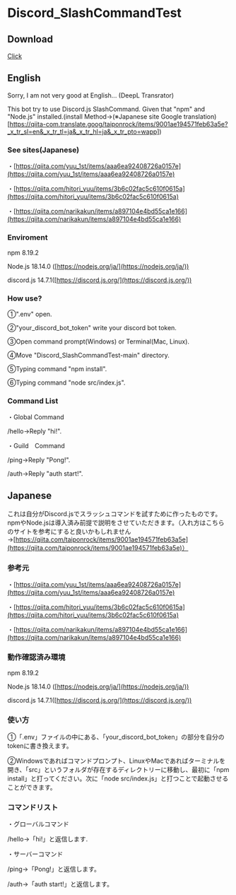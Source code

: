 # Discord_SlashCommandTest
## Download
[Click](https://github.com/Ay2416/Discord_SlashCommandTest/archive/refs/heads/main.zip)
## English
Sorry, I am not very good at English... (DeepL Transrator)

This bot try to use Discord.js SlashCommand.
Given that "npm" and "Node.js" installed.(install Method→(※Japanese site Google translation)[https://qiita-com.translate.goog/taiponrock/items/9001ae194571feb63a5e?_x_tr_sl=en&_x_tr_tl=ja&_x_tr_hl=ja&_x_tr_pto=wapp])

### See sites(Japanese)
・[https://qiita.com/yuu_1st/items/aaa6ea92408726a0157e](https://qiita.com/yuu_1st/items/aaa6ea92408726a0157e)

・[https://qiita.com/hitori_yuu/items/3b6c02fac5c610f0615a](https://qiita.com/hitori_yuu/items/3b6c02fac5c610f0615a)

・[https://qiita.com/narikakun/items/a897104e4bd55ca1e166](https://qiita.com/narikakun/items/a897104e4bd55ca1e166)

### Enviroment
npm 8.19.2

Node.js 18.14.0 ([https://nodejs.org/ja/](https://nodejs.org/ja/))

discord.js 14.7.1([https://discord.js.org/](https://discord.js.org/))

### How use?
①".env" open.

②"your_discord_bot_token" write your discord bot token.

③Open command prompt(Windows) or Terminal(Mac, Linux).

④Move "Discord_SlashCommandTest-main" directory.

⑤Typing command "npm install".

⑥Typing command "node src/index.js".

### Command List
・Global Command

/hello→Reply "hi!".

・Guild　Command

/ping→Reply "Pong!".

/auth→Reply "auth start!".

## Japanese
これは自分がDiscord.jsでスラッシュコマンドを試すために作ったものです。
npmやNode.jsは導入済み前提で説明をさせていただきます。（入れ方はこちらのサイトを参考にすると良いかもしれません→[https://qiita.com/taiponrock/items/9001ae194571feb63a5e](https://qiita.com/taiponrock/items/9001ae194571feb63a5e)）

### 参考元
・[https://qiita.com/yuu_1st/items/aaa6ea92408726a0157e](https://qiita.com/yuu_1st/items/aaa6ea92408726a0157e)

・[https://qiita.com/hitori_yuu/items/3b6c02fac5c610f0615a](https://qiita.com/hitori_yuu/items/3b6c02fac5c610f0615a)

・[https://qiita.com/narikakun/items/a897104e4bd55ca1e166](https://qiita.com/narikakun/items/a897104e4bd55ca1e166)

### 動作確認済み環境
npm 8.19.2

Node.js 18.14.0 ([https://nodejs.org/ja/](https://nodejs.org/ja/))

discord.js 14.7.1([https://discord.js.org/](https://discord.js.org/))

### 使い方
①「.env」ファイルの中にある、「your_discord_bot_token」の部分を自分のtokenに書き換えます。

②Windowsであればコマンドプロンプト、LinuxやMacであればターミナルを開き、「src」というフォルダが存在するディレクトリーに移動し、最初に「npm install」と打ってください。次に「node src/index.js」と打つことで起動させることができます。

### コマンドリスト
・グローバルコマンド

/hello→「hi!」と返信します.

・サーバーコマンド

/ping→「Pong!」と返信します。

/auth→「auth start!」と返信します。

